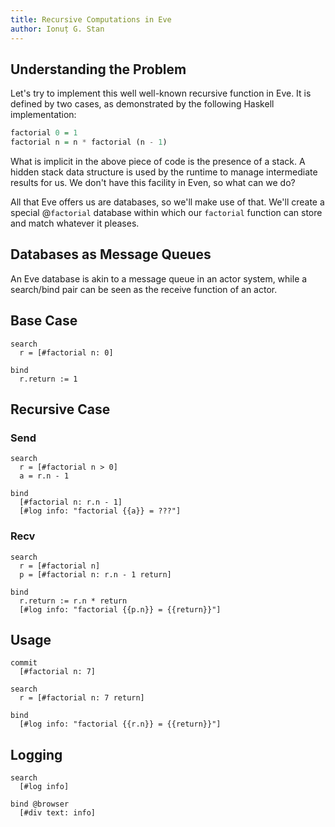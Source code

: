 ```yaml
---
title: Recursive Computations in Eve
author: Ionuț G. Stan
---
```


## Understanding the Problem

Let's try to implement this well well-known recursive function in Eve. It is
defined by two cases, as demonstrated by the following Haskell implementation:

```haskell
factorial 0 = 1
factorial n = n * factorial (n - 1)
```

What is implicit in the above piece of code is the presence of a stack. A hidden
stack data structure is used by the runtime to manage intermediate results for
us. We don't have this facility in Even, so what can we do?

All that Eve offers us are databases, so we'll make use of that. We'll create a
special @`factorial` database within which our `factorial` function can store
and match whatever it pleases.

## Databases as Message Queues

An Eve database is akin to a message queue in an actor system, while a
search/bind pair can be seen as the receive function of an actor.

## Base Case

```
search
  r = [#factorial n: 0]

bind
  r.return := 1
```

## Recursive Case

### Send

```
search
  r = [#factorial n > 0]
  a = r.n - 1

bind
  [#factorial n: r.n - 1]
  [#log info: "factorial {{a}} = ???"]
```

### Recv

```
search
  r = [#factorial n]
  p = [#factorial n: r.n - 1 return]

bind
  r.return := r.n * return
  [#log info: "factorial {{p.n}} = {{return}}"]
```

## Usage

```
commit
  [#factorial n: 7]
```

```
search
  r = [#factorial n: 7 return]

bind
  [#log info: "factorial {{r.n}} = {{return}}"]
```

## Logging

```
search
  [#log info]

bind @browser
  [#div text: info]
```
